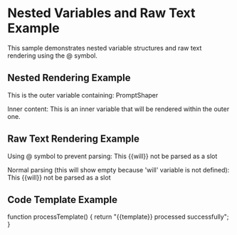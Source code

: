 # Nested Variables and Raw Text Example

This sample demonstrates nested variable structures and raw text rendering using the @ symbol.

## Nested Rendering Example

This is the outer variable containing: PromptShaper

Inner content: 
This is an inner variable that will be rendered within the outer one.

## Raw Text Rendering Example

Using @ symbol to prevent parsing:
This {{will}} not be parsed as a slot

Normal parsing (this will show empty because 'will' variable is not defined):
This {{will}} not be parsed as a slot

## Code Template Example

function processTemplate() {
    return "{{template}} processed successfully";
}
